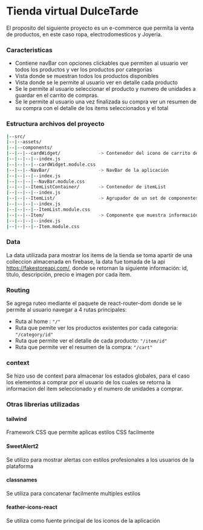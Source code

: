 # Tienda virtual DulceTarde
El proposito del siguiente proyecto es un e-commerce que permita la venta de productos, en este caso ropa, electrodomesticos y Joyeria. 

### Caracteristicas

- Contiene navBar con opciones clickables que permiten al usuario ver todos los productos y ver los productos por categorias
- Vista donde se muestran todos los productos disponibles 
- Vista donde se le permite al usuario ver en detalle cada producto 
- Se le permite al usuario seleccionar el producto y numero de unidades a guardar en el carrito de compras.
- Se le permite al usuario una vez finalizada su compra ver un resumen de su compra con el detalle de los items seleccionados y el total 

### Estructura archivos del proyecto

```sh
|--src/
|--|--assets/
|--|--components/
|--|--|--cardWidget/              -> Contenedor del icono de carrito de compras
|--|--|--|--index.js
|--|--|--|--cardWidget.module.css
|--|--|--NavBar/                  -> NavBar de la aplicación
|--|--|--|--index.js
|--|--|--|--NavBar.module.css
|--|--|--ItemListContainer/       -> Contenedor de itemList
|--|--|--|--index.js
|--|--|--ItemList/                -> Agrupador de un set de componentes Item.js 
|--|--|--|--index.js
|--|--|--|--ItemList.module.css
|--|--|--Item/                    -> Componente que muestra información breve del producto
|--|--|--|--index.js
|--|--|--|--Item.module.css
```


### Data 

La data utilizada para mostrar los items de la tienda se toma apartir de una colleccion almacenada en firebase, la data fue tomada de la api https://fakestoreapi.com/, donde se retornan la siguiente información: id, titulo, descripción, precio e imagen por cada item. 

### Routing 

Se agrega ruteo mediante el paquete de react-router-dom donde se le permite al usuario navegar a 4 rutas principales: 

- Ruta al home : ``` "/" ```
- Ruta que pemite ver los productos existentes por cada categoria: ``` "/category/id" ```
- Ruta que permite ver el detalle de cada producto: ``` "/item/id" ```
- Ruta que permite ver el resumen de la compra: ``` "/cart" ```

### context

Se hizo uso de context para almacenar los estados globales, para el caso los elementos a comprar por el usuario de los cuales se retorna la  informacion del item seleccionado y el numero de unidades a comprar. 

### Otras librerias utilizadas

#### tailwind
Framework CSS que permite aplicas estilos CSS facilmente 

#### SweetAlert2 
Se  utilizo para mostrar alertas con estilos profesionales a los usuarios de la plataforma

#### classnames
Se utiliza para concatenar facilmente multiples estilos

#### feather-icons-react
Se utiliza como fuente principal de los iconos de la aplicación 



